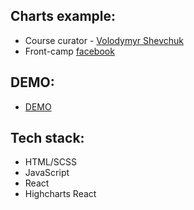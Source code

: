 ## Charts example:

* Course curator - [Volodymyr Shevchuk](https://github.com/dosandk)
* Front-camp [facebook](https://www.facebook.com/groups/270300106928894)

## DEMO:

* [DEMO](https://slavikzdebskyy.github.io/highcharts-practice.github.io) 

## Tech stack:

* HTML/SCSS
* JavaScript 
* React
* Highcharts React

